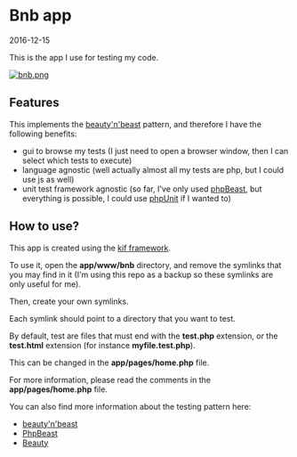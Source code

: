 Bnb app
==================
2016-12-15


This is the app I use for testing my code.




[![bnb.png](https://s19.postimg.org/l5ulbeqjn/bnb.png)](https://postimg.org/image/to41fqx27/)





Features
-------------
This implements the [beauty'n'beast](https://github.com/lingtalfi/Dreamer/blob/master/UnitTesting/BeautyNBeast/pattern.beautyNBeast.eng.md) pattern,
and therefore I have the following benefits:


- gui to browse my tests (I just need to open a browser window, then I can select which tests to execute)
- language agnostic (well actually almost all my tests are php, but I could use js as well)
- unit test framework agnostic (so far, I've only used [phpBeast](https://github.com/lingtalfi/PhpBeast), but everything is possible, I could use [phpUnit](https://phpunit.de/) if I wanted to)





How to use?
-------------

This app is created using the [kif framework](https://github.com/lingtalfi/kif).

To use it, open the **app/www/bnb** directory, and remove the symlinks that you may find in it (I'm using this repo as a backup so these
symlinks are only useful for me).


Then, create your own symlinks.

Each symlink should point to a directory that you want to test.

By default, test are files that must end with the **test.php** extension, or the **test.html** extension (for instance **myfile.test.php**).

This can be changed in the **app/pages/home.php** file.


For more information, please read the comments in the **app/pages/home.php** file.

You can also find more information about the testing pattern here:

- [beauty'n'beast](https://github.com/lingtalfi/Dreamer/blob/master/UnitTesting/BeautyNBeast/pattern.beautyNBeast.eng.md)
- [PhpBeast](https://github.com/lingtalfi/PhpBeast)
- [Beauty](https://github.com/lingtalfi/Beauty)
 
